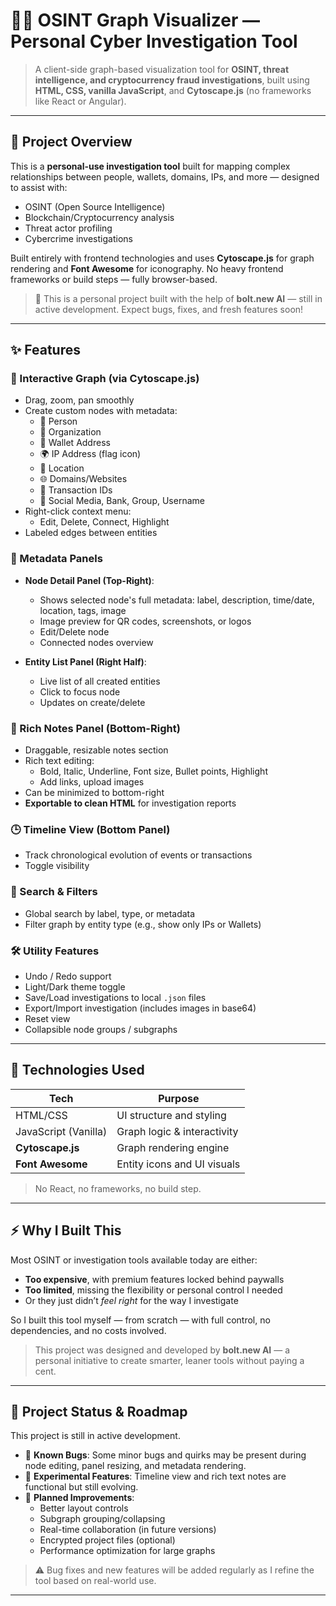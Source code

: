 # 🕵️‍♂️ OSINT Graph Visualizer — Personal Cyber Investigation Tool

> A client-side graph-based visualization tool for **OSINT, threat intelligence, and cryptocurrency fraud investigations**, built using **HTML, CSS, vanilla JavaScript**, and **Cytoscape.js** (no frameworks like React or Angular).


---

## 🎯 Project Overview

This is a **personal-use investigation tool** built for mapping complex relationships between people, wallets, domains, IPs, and more — designed to assist with:

- OSINT (Open Source Intelligence)
- Blockchain/Cryptocurrency analysis
- Threat actor profiling
- Cybercrime investigations

Built entirely with frontend technologies and uses **Cytoscape.js** for graph rendering and **Font Awesome** for iconography. No heavy frontend frameworks or build steps — fully browser-based.

> 🚀 This is a personal project built with the help of **bolt.new AI** — still in active development. Expect bugs, fixes, and fresh features soon!

---

## ✨ Features

### 🧠 Interactive Graph (via Cytoscape.js)

- Drag, zoom, pan smoothly
- Create custom nodes with metadata:
  - 👤 Person
  - 🏢 Organization
  - 💸 Wallet Address
  - 🌍 IP Address (flag icon)
  - 📍 Location
  - 🌐 Domains/Websites
  - 🧾 Transaction IDs
  - 📱 Social Media, Bank, Group, Username
- Right-click context menu:
  - Edit, Delete, Connect, Highlight
- Labeled edges between entities

### 📑 Metadata Panels

- **Node Detail Panel (Top-Right)**:
  - Shows selected node's full metadata: label, description, time/date, location, tags, image
  - Image preview for QR codes, screenshots, or logos
  - Edit/Delete node
  - Connected nodes overview

- **Entity List Panel (Right Half)**:
  - Live list of all created entities
  - Click to focus node
  - Updates on create/delete

### 📝 Rich Notes Panel (Bottom-Right)

- Draggable, resizable notes section
- Rich text editing:
  - Bold, Italic, Underline, Font size, Bullet points, Highlight
  - Add links, upload images
- Can be minimized to bottom-right
- **Exportable to clean HTML** for investigation reports

### 🕒 Timeline View (Bottom Panel)

- Track chronological evolution of events or transactions
- Toggle visibility

### 🔎 Search & Filters

- Global search by label, type, or metadata
- Filter graph by entity type (e.g., show only IPs or Wallets)

### 🛠️ Utility Features

- Undo / Redo support
- Light/Dark theme toggle
- Save/Load investigations to local `.json` files
- Export/Import investigation (includes images in base64)
- Reset view
- Collapsible node groups / subgraphs

---

## 🧾 Technologies Used

| Tech             | Purpose                    |
|------------------|-----------------------------|
| HTML/CSS         | UI structure and styling    |
| JavaScript (Vanilla) | Graph logic & interactivity |
| **Cytoscape.js** | Graph rendering engine      |
| **Font Awesome** | Entity icons and UI visuals |

> No React, no frameworks, no build step.

---

## ⚡ Why I Built This

Most OSINT or investigation tools available today are either:
- **Too expensive**, with premium features locked behind paywalls
- **Too limited**, missing the flexibility or personal control I needed
- Or they just didn’t *feel right* for the way I investigate

So I built this tool myself — from scratch — with full control, no dependencies, and no costs involved.

> This project was designed and developed by **bolt.new AI** — a personal initiative to create smarter, leaner tools without paying a cent.

---

## 🚧 Project Status & Roadmap

This project is still in active development.

- 🐞 **Known Bugs**: Some minor bugs and quirks may be present during node editing, panel resizing, and metadata rendering.
- 🧪 **Experimental Features**: Timeline view and rich text notes are functional but still evolving.
- 🔧 **Planned Improvements**:
  - Better layout controls
  - Subgraph grouping/collapsing
  - Real-time collaboration (in future versions)
  - Encrypted project files (optional)
  - Performance optimization for large graphs

> ⚠️ Bug fixes and new features will be added regularly as I refine the tool based on real-world use.

---



